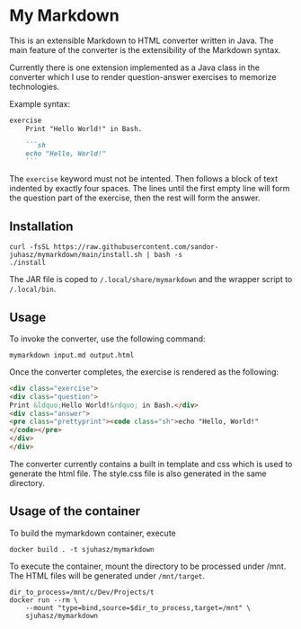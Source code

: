 # My Markdown

This is an extensible Markdown to HTML converter written in Java. The main 
feature of the converter is the extensibility of the Markdown syntax.

Currently there is one extension implemented as a Java class in the converter
which I use to render question-answer exercises to memorize technologies.

Example syntax:
```markdown
exercise
    Print "Hello World!" in Bash.

    ```sh
    echo "Hello, World!"
    ```
```

The `exercise` keyword must not be intented. Then follows a block of text 
indented by exactly four spaces. The lines until the first empty 
line will form the question part of the exercise, then the rest will form the
answer.

## Installation 

```shell
curl -fsSL https://raw.githubusercontent.com/sandor-juhasz/mymarkdown/main/install.sh | bash -s
./install
```

The JAR file is coped to `/.local/share/mymarkdown` and the wrapper script to 
`/.local/bin`.

## Usage

To invoke the converter, use the following command:
```shell
mymarkdown input.md output.html
```

Once the converter completes, the exercise is rendered as the following:

```html
<div class="exercise">
<div class="question">
Print &ldquo;Hello World!&rdquo; in Bash.</div>
<div class="answer">
<pre class="prettyprint"><code class="sh">echo "Hello, World!"
</code></pre>
</div>
</div>
```

The converter currently contains a built in template and css which is used 
to generate the html file. The style.css file is also generated in the same
directory.

## Usage of the container

To build the mymarkdown container, execute

```shell
docker build . -t sjuhasz/mymarkdown
```

To execute the container, mount the directory to be processed under /mnt. The
HTML files will be generated under `/mnt/target`.

```shell
dir_to_process=/mnt/c/Dev/Projects/t
docker run --rm \
    --mount "type=bind,source=$dir_to_process,target=/mnt" \
    sjuhasz/mymarkdown
```
